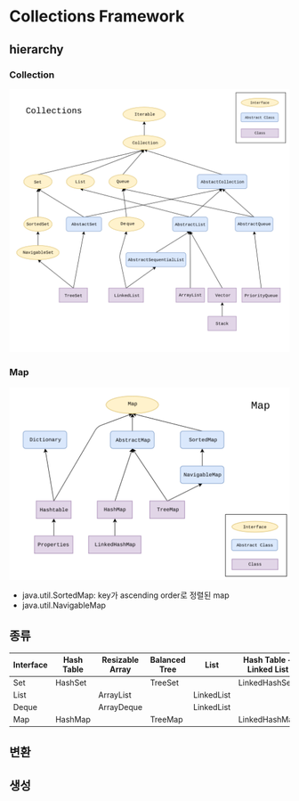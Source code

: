 # Collections Framework

## hierarchy

### Collection

![collection](img/collection_hierarchy.png)

### Map

![map](img/map_hierarchy.png)

- java.util.SortedMap: key가 ascending order로 정렬된 map
- java.util.NavigableMap

## 종류

| Interface | Hash Table | Resizable Array | Balanced Tree | List | Hash Table + Linked List |
| --- | --- | --- | --- | --- | --- |
| Set | HashSet |  | TreeSet |  | LinkedHashSet|
| List |  | ArrayList |  | LinkedList |  |
| Deque |  | ArrayDeque |  | LinkedList |  |
| Map | HashMap |  | TreeMap |  | LinkedHashMap |

## 변환

## 생성
